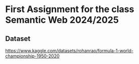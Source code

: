 # First Assignment for the class Semantic Web 2024/2025

## Dataset

https://www.kaggle.com/datasets/rohanrao/formula-1-world-championship-1950-2020

